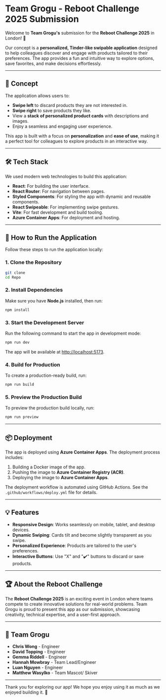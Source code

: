 # Team Grogu - Reboot Challenge 2025 Submission

Welcome to **Team Grogu's** submission for the **Reboot Challenge 2025** in London! 🎉

Our concept is a **personalized, Tinder-like swipable application** designed to help colleagues discover and engage with products tailored to their preferences. The app provides a fun and intuitive way to explore options, save favorites, and make decisions effortlessly.

---

## 🌟 Concept

The application allows users to:
- **Swipe left** to discard products they are not interested in.
- **Swipe right** to save products they like.
- View a **stack of personalized product cards** with descriptions and images.
- Enjoy a seamless and engaging user experience.

This app is built with a focus on **personalization** and **ease of use**, making it a perfect tool for colleagues to explore products in an interactive way.

---

## 🛠️ Tech Stack

We used modern web technologies to build this application:
- **React**: For building the user interface.
- **React Router**: For navigation between pages.
- **Styled Components**: For styling the app with dynamic and reusable components.
- **React Swipeable**: For implementing swipe gestures.
- **Vite**: For fast development and build tooling.
- **Azure Container Apps**: For deployment and hosting.

---

## 🚀 How to Run the Application

Follow these steps to run the application locally:

### 1. Clone the Repository
```bash
git clone
cd Repo
```

### 2. Install Dependencies
Make sure you have **Node.js** installed, then run:
```bash
npm install
```

### 3. Start the Development Server
Run the following command to start the app in development mode:
```bash
npm run dev
```
The app will be available at [http://localhost:5173](http://localhost:5173).

### 4. Build for Production
To create a production-ready build, run:
```bash
npm run build
```

### 5. Preview the Production Build
To preview the production build locally, run:
```bash
npm run preview
```

---

## 📦 Deployment

The app is deployed using **Azure Container Apps**. The deployment process includes:
1. Building a Docker image of the app.
2. Pushing the image to **Azure Container Registry (ACR)**.
3. Deploying the image to **Azure Container Apps**.

The deployment workflow is automated using GitHub Actions. See the `.github/workflows/deploy.yml` file for details.

---

## 💡 Features

- **Responsive Design**: Works seamlessly on mobile, tablet, and desktop devices.
- **Dynamic Swiping**: Cards tilt and become slightly transparent as you swipe.
- **Personalized Experience**: Products are tailored to the user's preferences.
- **Interactive Buttons**: Use "X" and "✔️" buttons to discard or save products.

---

## 🏆 About the Reboot Challenge

The **Reboot Challenge 2025** is an exciting event in London where teams compete to create innovative solutions for real-world problems. Team Grogu is proud to present this app as our submission, showcasing creativity, technical expertise, and a user-first approach.

---

## 👥 Team Grogu

- **Chris Wong** - Engineer
- **David Topping** - Engineer
- **Gemma Riddell** - Engineer
- **Hannah Mowbray** - Team Lead/Engineer
- **Luan Nguyen** - Engineer
- **Matthew Wasylko** - Team Mascot/ Skiver

---

Thank you for exploring our app! We hope you enjoy using it as much as we enjoyed building it. 💚